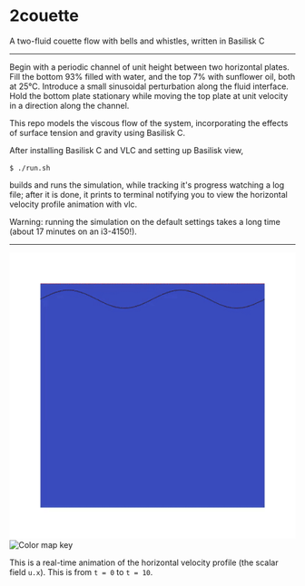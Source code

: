 # 2couette

A two-fluid couette flow with bells and whistles, written in Basilisk C

---

Begin with a periodic channel of unit height between two horizontal plates. Fill the bottom 93% filled with water, and the top 7% with sunflower oil, both at 25°C. Introduce a small sinusoidal perturbation along the fluid interface. Hold the bottom plate stationary while moving the top plate at unit velocity in a direction along the channel.

This repo models the viscous flow of the system, incorporating the effects of surface tension and gravity using Basilisk C.

After installing Basilisk C and VLC and setting up Basilisk view,

    $ ./run.sh

builds and runs the simulation, while tracking it's progress watching a log file; after it is done, it prints to terminal notifying you to view the horizontal velocity profile animation with vlc.

Warning: running the simulation on the default settings takes a long time (about 17 minutes on an i3-4150!).

---

![A horizontal velocity profile animation. Real-time from t = 0 to t = 10. The perturbation flattens out by t = 8, and we can see convergence to an approximately piece-wise linear horizontal velocity profile.](images/u_x.gif) ![Color map key](https://www.kennethmoreland.com/color-advice/smooth-cool-warm/smooth-cool-warm.svg)

This is a real-time animation of the horizontal velocity profile (the scalar field `u.x`). This is from `t = 0` to `t = 10`.
